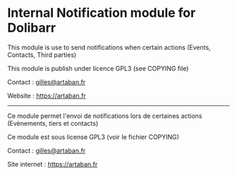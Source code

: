 Internal Notification module for Dolibarr
=========

This module is use to send notifications when certain actions (Events, Contacts, Third parties)

This module is publish under licence GPL3 (see COPYING file)

Contact : gilles@artaban.fr

Website : https://artaban.fr

--------------------------------------


Ce module permet l'envoi de notifications lors de certaines actions (Evènements, tiers et contacts)

Ce module est sous license GPL3 (voir le fichier COPYING)

Contact : gilles@artaban.fr

Site internet : https://artaban.fr
